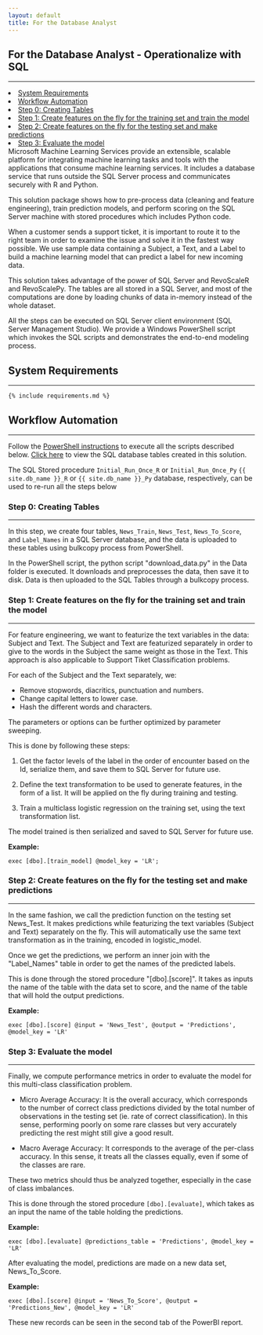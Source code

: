 ```yaml
---
layout: default
title: For the Database Analyst
---
```


## For the Database Analyst - Operationalize with SQL
------------------------------

<div class="row">
    <div class="col-md-6">
        <div class="toc">
            <li><a href="#system-requirements">System Requirements</a></li>
            <li><a href="#workflow-automation">Workflow Automation</a></li>
            <li><a href="#step0">Step 0: Creating Tables</a></li>
            <li><a href="#step1">Step 1: Create features on the fly for the training set and train the model</a></li>
            <li><a href="#step2">Step 2: Create features on the fly for the testing set and make predictions</a></li>
            <li><a href="#step3">Step 3: Evaluate the model</a></li>
        </div>
    </div>
    <div class="col-md-6">
              Microsoft Machine Learning Services provide an extensible, scalable platform for integrating machine learning tasks and tools with the applications that consume machine learning services. It includes a database service that runs outside the SQL Server process and communicates securely with R and Python.
        <p>
       This solution package shows how to pre-process data (cleaning and feature engineering), train prediction models, and perform scoring on the SQL Server machine with stored procedures which includes Python code.  </p>
          </div>
</div>
When a customer sends a support ticket, it is important to route it to the right team in order to examine the issue and solve it in the fastest way possible. We use sample data containing a Subject, a Text, and a Label to build a machine learning model that can predict a label for new incoming data.

This solution takes advantage of the power of SQL Server and RevoScaleR and RevoScalePy. The tables are all stored in a SQL Server, and most of the computations are done by loading chunks of data in-memory instead of the whole dataset.

All the steps can be executed on SQL Server client environment (SQL Server Management Studio). We provide a Windows PowerShell script which invokes the SQL scripts and demonstrates the end-to-end modeling process.

## System Requirements
-----------------------

    {% include requirements.md %}


## Workflow Automation
-------------------
Follow the [PowerShell instructions](Powershell_Instructions.html) to execute all the scripts described below.  [Click here](tables.html) to view the SQL database tables created in this solution.

The SQL Stored procedure `Initial_Run_Once_R` or `Initial_Run_Once_Py` `{{ site.db_name }}_R` or `{{ site.db_name }}_Py` database, respectively, can be used to re-run all the steps below

<a name="step0"></a>

### Step 0: Creating Tables
-------------------------

In this step, we create four tables, `News_Train`, `News_Test`, `News_To_Score`, and `Label_Names` in a SQL Server database, and the data is uploaded to these tables using bulkcopy process from PowerShell. 

In the PowerShell script, the python script "download_data.py" in the Data folder is executed. It downloads and preprocesses the data, then save it to disk. Data is then uploaded to the SQL Tables through a bulkcopy process.

<a name="step1"></a>

### Step 1: Create features on the fly for the training set and train the model
-------------------------

For feature engineering, we want to featurize the text variables in the data: Subject and Text. 
The Subject and Text are featurized separately in order to give to the words in the Subject the same weight as those in the Text. This approach is also applicable to Support Tiket Classification problems.

For each of the Subject and the Text separately, we:

* Remove stopwords, diacritics, punctuation and numbers.
* Change capital letters to lower case.
* Hash the different words and characters.

The parameters or options can be further optimized by parameter sweeping.

This is done by following these steps:

1. Get the factor levels of the label in the order of encounter based on the Id, serialize them, and save them to SQL Server for future use.

2. Define the text transformation to be used to generate features, in the form of a list. It will be applied on the fly during training and testing.

3. Train a multiclass logistic regression on the training set, using the text transformation list.

The model trained is then serialized and saved to SQL Server for future use.

**Example:**

    exec [dbo].[train_model] @model_key = 'LR';

<a name="step2"></a>

### Step 2: Create features on the fly for the testing set and make predictions
-------------------------

In the same fashion, we call the prediction function on the testing set News_Test. It makes predictions while featurizing the text variables (Subject and Text) separately on the fly. This will automatically use the same text transformation as in the training, encoded in logistic_model.

Once we get the predictions, we perform an inner join with the "Label_Names" table in order to get the names of the predicted labels.

This is done through the stored procedure "[dbo].[score]". It takes as inputs the name of the table with the data set to score, and the name of the table that will hold the output predictions.

**Example:**

    exec [dbo].[score] @input = 'News_Test', @output = 'Predictions', @model_key = 'LR'

<a name="step3"></a>

### Step 3: Evaluate the model
-------------------------

Finally, we compute performance metrics in order to evaluate the model for this multi-class classification problem.

* Micro Average Accuracy: It is the overall accuracy, which corresponds to the number of correct class predictions divided by the total number of observations in the testing set (ie. rate of correct classification). In this sense, performing poorly on some rare classes but very accurately predicting the rest might still give a good result.

* Macro Average Accuracy: It corresponds to the average of the per-class accuracy. In this sense, it treats all the classes equally, even if some of the classes are rare.

These two metrics should thus be analyzed together, especially in the case of class imbalances.

This is done through the stored procedure `[dbo].[evaluate]`, which takes as an input the name of the table holding the predictions.

**Example:**

    exec [dbo].[evaluate] @predictions_table = 'Predictions', @model_key = 'LR'

After evaluating the model, predictions are made on a new data set, News_To_Score.

**Example:**

    exec [dbo].[score] @input = 'News_To_Score', @output = 'Predictions_New', @model_key = 'LR'

These new records can be seen in the second tab of the PowerBI report. 


